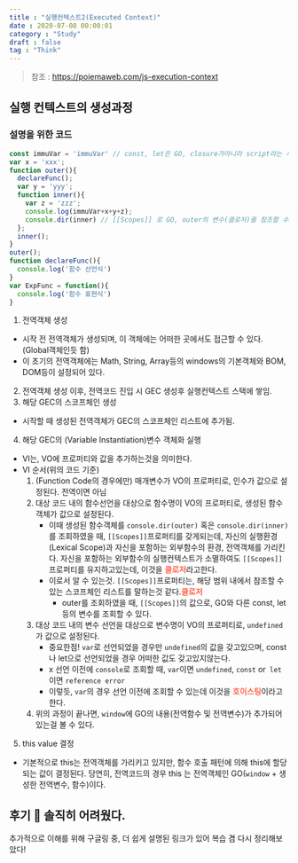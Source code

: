 ```yaml
---
title : "실행컨텍스트2(Executed Context)"
date : 2020-07-08 00:00:01
category : "Study"
draft : false
tag : "Think"
---   
```

> 참조 : <https://poiemaweb.com/js-execution-context>

## 실행 컨텍스트의 생성과정
### 설명을 위한 코드
```javascript
const immuVar = 'immuVar' // const, let은 GO, closure가아니라 script라는 새로운곳에 추가됨.
var x = 'xxx';
function outer(){
  declareFunc();
  var y = 'yyy';
  function inner(){
    var z = 'zzz';
    console.log(immuVar+x+y+z);
    console.dir(inner) // [[Scopes]] 로 GO, outer의 변수(클로저)를 참조할 수 있음.
  };
  inner();
}
outer();
function declareFunc(){
  console.log('함수 선언식')
}
var ExpFunc = function(){
  console.log('함수 표현식')
}
```
1. 전역객체 생성
  - 시작 전 전역객체가 생성되며, 이 객체에는 어떠한 곳에서도 접근할 수 있다.(Global객체인듯 함)
  - 이 초기의 전역객체에는 Math, String, Array등의 windows의 기본객체와 BOM, DOM등이 설정되어 있다.
2. 전역객체 생성 이후, 전역코드 진입 시 GEC 생성후 실행컨텍스트 스택에 쌓임.
3. 해당 GEC의 스코프체인 생성
  - 시작할 때 생성된 전역객체가 GEC의 스코프체인 리스트에 추가됨.
4. 해당 GEC의 (Variable Instantiation)변수 객체화 실행
  - VI는, VO에 프로퍼티와 값을 추가하는것을 의미한다.
  - VI 순서(위의 코드 기준)
    1. (Function Code의 경우에만) 매개변수가 VO의 프로퍼티로, 인수가 값으로 설정된다. 전역이면 아님
    2. 대상 코드 내의 함수선언을 대상으로 함수명이 VO의 프로퍼티로, 생성된 함수 객체가 값으로 설정된다.
        - 이때 생성된 함수객체를 `console.dir(outer)` 혹은 `console.dir(inner)` 를 조회하였을 때, `[[Scopes]]`프로퍼티를 갖게되는데, 자신의 실행환경(Lexical Scope)과 자신을 포함하는 외부함수의 환경, 전역객체를 가리킨다. 자신을 포함하는 외부함수의 실행컨텍스트가 소멸하여도 `[[Scopes]]`프로퍼티를 유지하고있는데, 이것을 <b style="color : tomato">클로저</b>라고한다.
        - 이로서 알 수 있는것. `[[Scopes]]`프로퍼티는, 해당 범위 내에서 참조할 수 있는 스코프체인 리스트를 말하는것 같다.<b style="color : tomato">클로저</b>
            - outer를 조회하였을 때, `[[Scopes]]`의 값으로, GO와 다른 const, let등의 변수를 조회할 수 있다.
    3. 대상 코드 내의 변수 선언을 대상으로 변수명이 VO의 프로퍼티로, `undefined`가 값으로 설정된다.
        - 중요한점! `var`로 선언되었을 경우만 `undefined`의 값을 갖고있으며, const나 let으로 선언되었을 경우 어떠한 값도 갖고있지않는다.
        - x 선언 이전에 `console`로 조회할 때, `var`이면 `undefined`, `const` or` let`이면 `reference error`
        - 이렇듯, `var`의 경우 선언 이전에 조회할 수 있는데 이것을 <b style="color : tomato">호이스팅</b>이라고 한다.
    4. 위의 과정이 끝나면, `window`에 GO의 내용(전역함수 및 전역변수)가 추가되어있는걸 볼 수 있다.
5. this value 결정
  - 기본적으로 this는 전역객체를 가리키고 있지만, 함수 호출 패턴에 의해 this에 할당되는 값이 결정된다. 당연히, 전역코드의 경우 this 는 전역객체인 GO(`window` + 생성한 전역변수, 함수)이다.  

## 후기 😬 솔직히 어려웠다.
추가적으로 이해를 위해 구글링 중, 더 쉽게 설명된 링크가 있어 복습 겸 다시 정리해보았다!